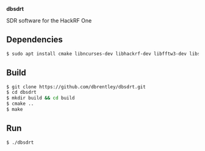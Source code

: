 **dbsdrt**

SDR software for the HackRF One

## Dependencies

```bash
$ sudo apt install cmake libncurses-dev libhackrf-dev libfftw3-dev libsoapysdr-dev
```

## Build

```bash
$ git clone https://github.com/dbrentley/dbsdrt.git
$ cd dbsdrt
$ mkdir build && cd build
$ cmake ..
$ make
```

## Run

```bash
$ ./dbsdrt
```